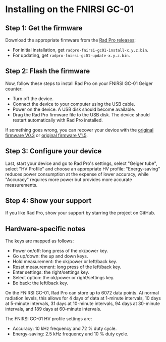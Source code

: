 # Installing on the FNIRSI GC-01

## Step 1: Get the firmware

Download the appropriate firmware from the [Rad Pro releases](https://github.com/Gissio/radpro/releases):
  * For initial installation, get `radpro-fnirsi-gc01-install-x.y.z.bin`.
  * For updating, get `radpro-fnirsi-gc01-update-x.y.z.bin`.

## Step 2: Flash the firmware

Now, follow these steps to install Rad Pro on your FNIRSI GC-01 Geiger counter:

* Turn off the device.
* Connect the device to your computer using the USB cable.
* Power on the device. A USB disk should become available.
* Drag the Rad Pro firmware file to the USB disk. The device should restart automatically with Rad Pro installed.

If something goes wrong, you can recover your device with the [original firmware V0.3](devices/FNIRSI%20GC-01/FNIRSI%20GC-01%20V0.3.zip) or [original firmware V1.5](devices/FNIRSI%20GC-01/FNIRSI%20GC-01%20V1.5.bin).

## Step 3: Configure your device

Last, start your device and go to Rad Pro's settings, select "Geiger tube", select "HV Profile" and choose an appropriate HV profile: "Energy-saving" reduces power consumption at the expense of lower accuracy, while "Accuracy" requires more power but provides more accurate measurements.

## Step 4: Show your support

If you like Rad Pro, show your support by starring the project on GitHub.

## Hardware-specific notes

The keys are mapped as follows:

  * Power on/off: long press of the ok/power key.
  * Go up/down: the up and down keys.
  * Hold measurement: the ok/power or left/back key.
  * Reset measurement: long press of the left/back key.
  * Enter settings: the right/settings key.
  * Select option: the ok/power or right/settings key.
  * Bo back: the left/back key.

On the FNIRSI GC-01, Rad Pro can store up to 6072 data points. At normal radiation levels, this allows for 4 days of data at 1-minute intervals, 10 days at 5-minute intervals, 31 days at 10-minute intervals, 94 days at 30-minute intervals, and 189 days at 60-minute intervals.

The FNIRSI GC-01 HV profile settings are:

* Accuracy: 10 kHz frequency and 72 % duty cycle.
* Energy-saving: 2.5 kHz frequency and 10 % duty cycle.
